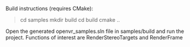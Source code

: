 Build instructions (requires CMake):

> cd samples
> mkdir build
> cd build
> cmake ..

Open the generated openvr_samples.sln file in samples/build and run the project. 
Functions of interest are RenderStereoTargets and RenderFrame